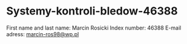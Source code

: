 # Systemy-kontroli-bledow-46388
First name and last name: Marcin Rosicki
Index number: 46388
E-mail adress: marcin-ros98@wp.pl
